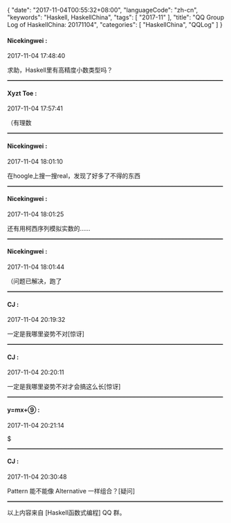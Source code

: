 {
  "date": "2017-11-04T00:55:32+08:00",
  "languageCode": "zh-cn",
  "keywords": "Haskell, HaskellChina",
  "tags": [
    "2017-11"
  ],
  "title": "QQ Group Log of HaskellChina: 20171104",
  "categories": [
    "HaskellChina", "QQLog"
  ]
}



#### Nicekingwei :

<span class="article-duration">2017-11-04 17:48:40</span>

求助，Haskell里有高精度小数类型吗？

<hr style="border-top: 1px dotted grey;width:99%"/>



#### Xyzt Toe :

<span class="article-duration">2017-11-04 17:57:41</span>

（有理数

<hr style="border-top: 1px dotted grey;width:99%"/>



#### Nicekingwei :

<span class="article-duration">2017-11-04 18:01:10</span>

在hoogle上搜一搜real，发现了好多了不得的东西

<hr style="border-top: 1px dotted grey;width:99%"/>



#### Nicekingwei :

<span class="article-duration">2017-11-04 18:01:25</span>

还有用柯西序列模拟实数的……

<hr style="border-top: 1px dotted grey;width:99%"/>



#### Nicekingwei :

<span class="article-duration">2017-11-04 18:01:44</span>

（问题已解决，跑了

<hr style="border-top: 1px dotted grey;width:99%"/>



#### CJ :

<span class="article-duration">2017-11-04 20:19:32</span>

一定是我哪里姿势不对[惊讶]

<hr style="border-top: 1px dotted grey;width:99%"/>



#### CJ :

<span class="article-duration">2017-11-04 20:20:11</span>

一定是我哪里姿势不对才会搞这么长[惊讶]

<hr style="border-top: 1px dotted grey;width:99%"/>



#### y=mx+⑨ :

<span class="article-duration">2017-11-04 20:21:14</span>

$

<hr style="border-top: 1px dotted grey;width:99%"/>



#### CJ :

<span class="article-duration">2017-11-04 20:30:48</span>

Pattern 能不能像 Alternative 一样组合？[疑问]

<hr style="border-top: 1px dotted grey;width:99%"/>




以上内容来自 [Haskell函数式编程] QQ 群。

